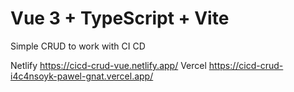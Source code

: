 # Vue 3 + TypeScript + Vite

Simple CRUD to work with CI CD

Netlify https://cicd-crud-vue.netlify.app/
Vercel https://cicd-crud-i4c4nsoyk-pawel-gnat.vercel.app/
